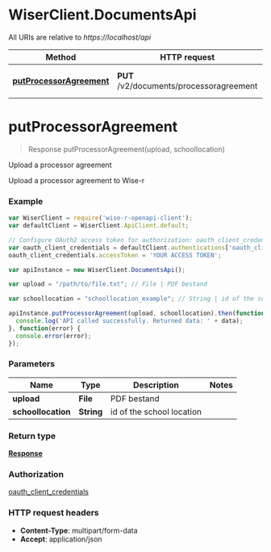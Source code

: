 # WiserClient.DocumentsApi

All URIs are relative to *https://localhost/api*

Method | HTTP request | Description
------------- | ------------- | -------------
[**putProcessorAgreement**](DocumentsApi.md#putProcessorAgreement) | **PUT** /v2/documents/processoragreement | Upload a processor agreement


<a name="putProcessorAgreement"></a>
# **putProcessorAgreement**
> Response putProcessorAgreement(upload, schoollocation)

Upload a processor agreement

Upload a processor agreement to Wise-r

### Example
```javascript
var WiserClient = require('wise-r-openapi-client');
var defaultClient = WiserClient.ApiClient.default;

// Configure OAuth2 access token for authorization: oauth_client_credentials
var oauth_client_credentials = defaultClient.authentications['oauth_client_credentials'];
oauth_client_credentials.accessToken = 'YOUR ACCESS TOKEN';

var apiInstance = new WiserClient.DocumentsApi();

var upload = "/path/to/file.txt"; // File | PDF bestand

var schoollocation = "schoollocation_example"; // String | id of the school location

apiInstance.putProcessorAgreement(upload, schoollocation).then(function(data) {
  console.log('API called successfully. Returned data: ' + data);
}, function(error) {
  console.error(error);
});

```

### Parameters

Name | Type | Description  | Notes
------------- | ------------- | ------------- | -------------
 **upload** | **File**| PDF bestand | 
 **schoollocation** | **String**| id of the school location | 

### Return type

[**Response**](Response.md)

### Authorization

[oauth_client_credentials](../README.md#oauth_client_credentials)

### HTTP request headers

 - **Content-Type**: multipart/form-data
 - **Accept**: application/json

